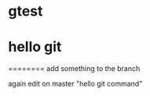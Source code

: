# gtest
# hello git

========
add something to the branch

again
edit on master
"hello git command" 
